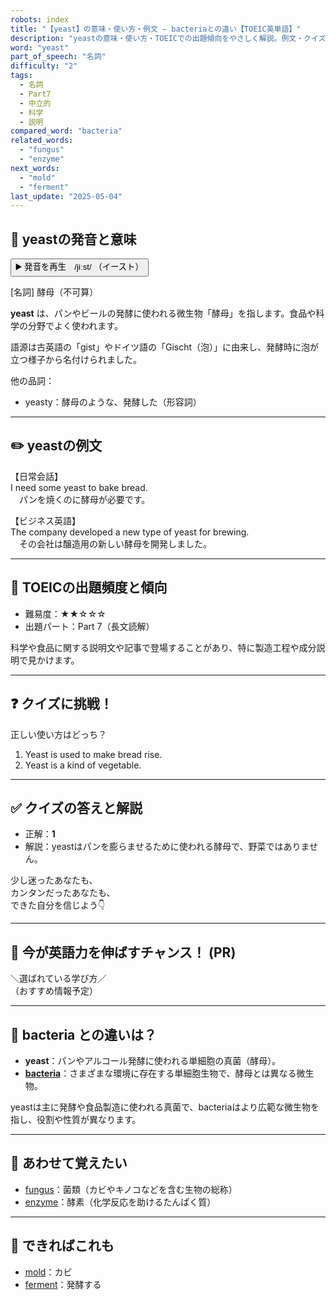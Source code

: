 ```yaml
---
robots: index
title: "【yeast】の意味・使い方・例文 ― bacteriaとの違い【TOEIC英単語】"
description: "yeastの意味・使い方・TOEICでの出題傾向をやさしく解説。例文・クイズ付きでbacteriaとの違いもわかりやすく学べます。"
word: "yeast"
part_of_speech: "名詞"
difficulty: "2"
tags:
  - 名詞
  - Part7
  - 中立的
  - 科学
  - 説明
compared_word: "bacteria"
related_words:
  - "fungus"
  - "enzyme"
next_words:
  - "mold"
  - "ferment"
last_update: "2025-05-04"
---
```


## 🔰 yeastの発音と意味

<button class="play-audio" onclick="playTTS('yeast')">
  <span class="play-audio-main">
    ▶️ 発音を再生　/jiːst/
  </span>
  <span class="play-audio-sub">
    （イースト）
  </span>
</button>

[名詞] 酵母（不可算）

**yeast** は、パンやビールの発酵に使われる微生物「酵母」を指します。食品や科学の分野でよく使われます。

語源は古英語の「gist」やドイツ語の「Gischt（泡）」に由来し、発酵時に泡が立つ様子から名付けられました。

他の品詞：  
- yeasty：酵母のような、発酵した（形容詞）

---

## ✏️ yeastの例文

【日常会話】  
I need some yeast to bake bread.  
　パンを焼くのに酵母が必要です。

【ビジネス英語】  
The company developed a new type of yeast for brewing.  
　その会社は醸造用の新しい酵母を開発しました。

---

## 🎯 TOEICの出題頻度と傾向

- 難易度：★★☆☆☆
- 出題パート：Part 7（長文読解）

科学や食品に関する説明文や記事で登場することがあり、特に製造工程や成分説明で見かけます。

---

## ❓ クイズに挑戦！

正しい使い方はどっち？

1. Yeast is used to make bread rise.  
2. Yeast is a kind of vegetable.

---

## ✅ クイズの答えと解説

- 正解：**1**
- 解説：yeastはパンを膨らませるために使われる酵母で、野菜ではありません。

少し迷ったあなたも、  
カンタンだったあなたも、  
できた自分を信じよう👇️

---

## 🚀 今が英語力を伸ばすチャンス！ (PR)

<div class="info-center">
＼選ばれている学び方／<br>  
（おすすめ情報予定）
</div>

---

## 🤔  bacteria との違いは？

- **yeast**：パンやアルコール発酵に使われる単細胞の真菌（酵母）。
- **[bacteria](/word/bacteria/)**：さまざまな環境に存在する単細胞生物で、酵母とは異なる微生物。

yeastは主に発酵や食品製造に使われる真菌で、bacteriaはより広範な微生物を指し、役割や性質が異なります。

---

## 🧩 あわせて覚えたい

- [fungus](/word/fungus/)：菌類（カビやキノコなどを含む生物の総称）
- [enzyme](/word/enzyme/)：酵素（化学反応を助けるたんぱく質）

---

## 📖 できればこれも

- [mold](/word/mold/)：カビ
- [ferment](/word/ferment/)：発酵する

<!-- cvid: aid49_bid31 -->
